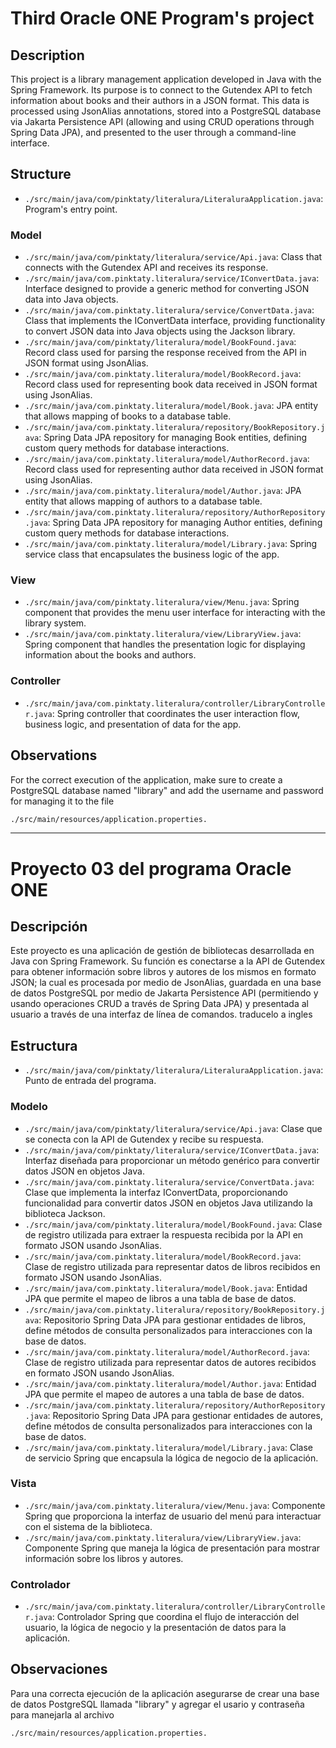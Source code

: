 # Third Oracle ONE Program's project

## Description

This project is a library management application developed in Java with the Spring Framework. 
Its purpose is to connect to the Gutendex API to fetch information about books and their authors in a JSON format. This data is processed using JsonAlias annotations, stored into a PostgreSQL database via Jakarta Persistence API (allowing and using CRUD operations through Spring Data JPA), and presented to the user through a command-line interface.

## Structure
- `./src/main/java/com/pinktaty/literalura/LiteraluraApplication.java`: Program's entry point.

### Model
- `./src/main/java/com/pinktaty/literalura/service/Api.java`: Class that connects with the Gutendex API and receives its response.
- `./src/main/java/com.pinktaty.literalura/service/IConvertData.java`: Interface designed to provide a generic method for converting JSON data into Java objects.
- `./src/main/java/com.pinktaty.literalura/service/ConvertData.java`: Class that implements the IConvertData interface, providing functionality to convert JSON data into Java objects using the Jackson library.
- `./src/main/java/com/pinktaty/literalura/model/BookFound.java`: Record class used for parsing the response received from the API in JSON format using JsonAlias.
- `./src/main/java/com.pinktaty.literalura/model/BookRecord.java`: Record class used for representing book data received in JSON format using JsonAlias.
- `./src/main/java/com.pinktaty.literalura/model/Book.java`: JPA entity that allows mapping of books to a database table.
- `./src/main/java/com.pinktaty.literalura/repository/BookRepository.java`: Spring Data JPA repository for managing Book entities, defining custom query methods for database interactions.
- `./src/main/java/com.pinktaty.literalura/model/AuthorRecord.java`: Record class used for representing author data received in JSON format using JsonAlias.
- `./src/main/java/com.pinktaty.literalura/model/Author.java`: JPA entity that allows mapping of authors to a database table.
- `./src/main/java/com.pinktaty.literalura/repository/AuthorRepository.java`: Spring Data JPA repository for managing Author entities, defining custom query methods for database interactions.
- `./src/main/java/com.pinktaty.literalura/model/Library.java`: Spring service class that encapsulates the business logic of the app.

### View
- `./src/main/java/com/pinktaty.literalura/view/Menu.java`: Spring component that provides the menu user interface for interacting with the library system.
- `./src/main/java/com.pinktaty.literalura/view/LibraryView.java`: Spring component that handles the presentation logic for displaying information about the books and authors.

### Controller
- `./src/main/java/com.pinktaty.literalura/controller/LibraryController.java`: Spring controller that coordinates the user interaction flow, business logic, and presentation of data for the app.

## Observations

For the correct execution of the application, make sure to create a PostgreSQL database named "library" and add the username and password for managing it to the file 
```bash
./src/main/resources/application.properties.
```

* * *

# Proyecto 03 del programa Oracle ONE

## Descripción

Este proyecto es una aplicación de gestión de bibliotecas desarrollada en Java con Spring Framework. 
Su función es conectarse a la API de Gutendex para obtener información sobre libros y autores de los mismos en formato JSON; la cual es procesada por medio de JsonAlias, guardada en una base de datos PostgreSQL por medio de Jakarta Persistence API (permitiendo y usando operaciones CRUD a través de Spring Data JPA) y presentada al usuario a través de una interfaz de línea de comandos. traducelo a ingles

## Estructura
- `./src/main/java/com/pinktaty/literalura/LiteraluraApplication.java`: Punto de entrada del programa.

### Modelo
- `./src/main/java/com/pinktaty/literalura/service/Api.java`: Clase que se conecta con la API de Gutendex y recibe su respuesta.
- `./src/main/java/com/pinktaty/literalura/service/IConvertData.java`: Interfaz diseñada para proporcionar un método genérico para convertir datos JSON en objetos Java.
- `./src/main/java/com.pinktaty.literalura/service/ConvertData.java`: Clase que implementa la interfaz IConvertData, proporcionando funcionalidad para convertir datos JSON en objetos Java utilizando la biblioteca Jackson.
- `./src/main/java/com/pinktaty.literalura/model/BookFound.java`: Clase de registro utilizada para extraer la respuesta recibida por la API en formato JSON usando JsonAlias.
- `./src/main/java/com.pinktaty.literalura/model/BookRecord.java`: Clase de registro utilizada para representar datos de libros recibidos en formato JSON usando JsonAlias.
- `./src/main/java/com.pinktaty.literalura/model/Book.java`: Entidad JPA que permite el mapeo de libros a una tabla de base de datos.
- `./src/main/java/com.pinktaty.literalura/repository/BookRepository.java`: Repositorio Spring Data JPA para gestionar entidades de libros, define métodos de consulta personalizados para interacciones con la base de datos.
- `./src/main/java/com.pinktaty.literalura/model/AuthorRecord.java`: Clase de registro utilizada para representar datos de autores recibidos en formato JSON usando JsonAlias.
- `./src/main/java/com.pinktaty.literalura/model/Author.java`: Entidad JPA que permite el mapeo de autores a una tabla de base de datos.
- `./src/main/java/com.pinktaty.literalura/repository/AuthorRepository.java`: Repositorio Spring Data JPA para gestionar entidades de autores, define métodos de consulta personalizados para interacciones con la base de datos.
- `./src/main/java/com.pinktaty.literalura/model/Library.java`: Clase de servicio Spring que encapsula la lógica de negocio de la aplicación.

### Vista
- `./src/main/java/com.pinktaty.literalura/view/Menu.java`: Componente Spring que proporciona la interfaz de usuario del menú para interactuar con el sistema de la biblioteca.
- `./src/main/java/com.pinktaty.literalura/view/LibraryView.java`: Componente Spring que maneja la lógica de presentación para mostrar información sobre los libros y autores.

### Controlador
- `./src/main/java/com.pinktaty.literalura/controller/LibraryController.java`: Controlador Spring que coordina el flujo de interacción del usuario, la lógica de negocio y la presentación de datos para la aplicación.

## Observaciones

Para una correcta ejecución de la aplicación asegurarse de crear una base de datos PostgreSQL llamada "library" y agregar el usario y contraseña para manejarla al archivo 
```bash
./src/main/resources/application.properties.
```
